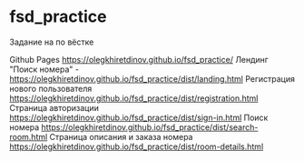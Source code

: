 # fsd_practice

Задание на по вёстке

Github Pages https://olegkhiretdinov.github.io/fsd_practice/
Лендинг "Поиск номера" - https://olegkhiretdinov.github.io/fsd_practice/dist/landing.html
Регистрация нового пользователя https://olegkhiretdinov.github.io/fsd_practice/dist/registration.html
Страница авторизации https://olegkhiretdinov.github.io/fsd_practice/dist/sign-in.html
Поиск номера https://olegkhiretdinov.github.io/fsd_practice/dist/search-room.html
Страница описания и заказа номера https://olegkhiretdinov.github.io/fsd_practice/dist/room-details.html

